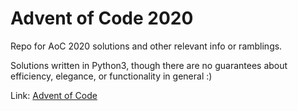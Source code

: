 # Advent of Code 2020

Repo for AoC 2020 solutions and other relevant info or ramblings.

Solutions written in Python3, though there are no guarantees about efficiency, elegance, or functionality in general :)

Link: [Advent of Code](https://adventofcode.com/2020/)
